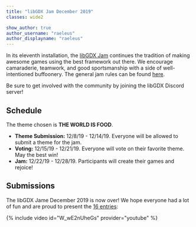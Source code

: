 ```yaml
---
title: "libGDX Jam December 2019"
classes: wide2

show_author: true
author_username: "raeleus"
author_displayname: "raeleus"
---
```


In its eleventh installation, the [libGDX Jam](https://itch.io/jam/libgdx-jam-december-2019) continues the tradition of making awesome games using the best framework out there. We encourage camaraderie, teamwork, and good sportsmanship with a side of well-intentioned buffoonery. The general jam rules can be found [here](/community/jams/).

Be sure to get involved with the community by joining the libGDX Discord server!

## Schedule
The theme chosen is **THE WORLD IS FOOD**.

- **Theme Submission:** 12/8/19 - 12/14/19. Everyone will be allowed to submit a theme for the jam.
- **Voting:** 12/15/19 - 12/21/19.  Everyone will vote on their favorite theme. May the best win!
- **Jam:** 12/22/19 - 12/28/19. Participants will create their games and rejoice!

## Submissions
The libGDX Jame December 2019 is now over! We hope everyone had a lot of fun and are proud to present the [16 entries](https://itch.io/jam/libgdx-jam-december-2019/entries):

{% include video id="W_wE2nUheGs" provider="youtube" %}
